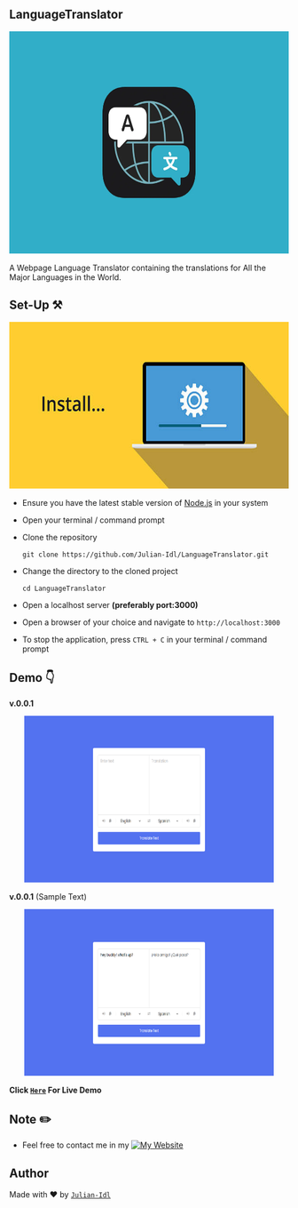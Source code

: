 ## LanguageTranslator

<p align = "center"><img src = "./assets/images/1305-WIRED-TranslateApps-1.png" height = 400 alt = "Wallet Icon"></p>

A Webpage Language Translator containing the translations for All the Major Languages in the World.

## Set-Up ⚒️

<p align = "center"><img src = "./assets/images/istockphoto-615991428-612x612.jpg" height = 300 alt = "SetUp Icon"></p>

- Ensure you have the latest stable version of [Node.js](https://nodejs.dev/en/learn/how-to-install-nodejs/) in your system

- Open your terminal / command prompt

- Clone the repository 
    ```
    git clone https://github.com/Julian-Idl/LanguageTranslator.git
    ```
- Change the directory to the cloned project

    ```
    cd LanguageTranslator
    ```
- Open a localhost server **(preferably port:3000)**

- Open a browser of your choice and navigate to  `http://localhost:3000`

- To stop the application, press `CTRL + C` in your terminal / command prompt

## Demo 👇

**v.0.0.1**


<p align = "center"><img src = "./assets/images/defaultpreview.png" height = 300 width = 450 alt = "AITranscriber Snapshotv1"></p>

**v.0.0.1** (Sample Text)
<p align = "center"><img src = "./assets/images/textpreview.png" height = 300 width = 450 alt = "AITranscriber Snapshot v1"></p>

**Click [`Here`](https://translator.julianidl.repl.co/) For Live Demo**

## Note ✏️

- Feel free to contact me in my  [![My Website](https://img.shields.io/website?down_color=Red&down_message=Offline&style=for-the-badge&up_color=Green&up_message=Online&url=https%3A%2F%2Fjulian-idl.codes)](https://julian-idl.codes)

## Author

Made with ♥ by [`Julian-Idl`](julian-idl.codes)

